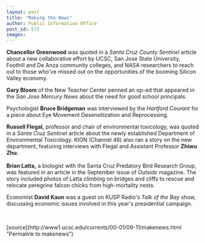 ```yaml
---
layout: post
title: "Making the News"
author: Public Information Office
post_id: 573
images:
---
```


<p>
  <b>Chancellor Greenwood</b> was quoted in a <i>Santa Cruz County Sentinel</i> article about a new collaborative effort by UCSC, San Jose State University, Foothill and De Anza community colleges, and NASA researchers to reach out to those who've missed out on the opportunities of the booming Silicon Valley economy.
</p>
<p>
  <b>Gary Bloom</b> of the New Teacher Center penned an op-ed that appeared in the <i>San Jose Mercury News</i> about the need for good school principals.
</p>
<p>
  Psychologist <b>Bruce Bridgeman</b> was interviewed by the <i>Hartford Courant</i> for a piece about Eye Movement Desensitization and Reprocessing.
</p>
<p>
  <b>Russell Flegal,</b> professor and chair of environmental toxicology, was quoted in a <i>Santa Cruz Sentinel</i> article about the newly established Department of Environmental Toxicology. KION (Channel 46) also ran a story on the new department, featuring interviews with Flegal and Assistant Professor <b>Zhiwu Zhu.<br>
  <br>
  Brian Latta,</b> a biologist with the Santa Cruz Predatory Bird Research Group, was featured in an article in the September issue of <i>Outside</i> magazine. The story included photos of Latta climbing on bridges and cliffs to rescue and relocate peregrine falcon chicks from high-mortality nests.
</p>
<p>
  Economist <b>David Kaun</b> was a guest on KUSP Radio's <i>Talk of the Bay</i> show, discussing economic issues involved in this year's presidential campaign.
</p>
<p>
  <br>
  </p>
[source](http://www1.ucsc.edu/currents/00-01/09-11/makenews.html "Permalink to makenews")
